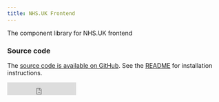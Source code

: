 ```yaml
---
title: NHS.UK Frontend
---
```


The component library for NHS.UK frontend

### Source code

The [source code is available on GitHub](https://github.com/nhsuk/frontend).
See the [README](https://github.com/nhsuk/frontend/blob/master/README.md) for installation instructions.

<iframe src="https://ghbtns.com/github-btn.html?user=nhsuk&repo=frontend&type=star&count=true&size=large" frameborder="0" scrolling="0" width="160px" height="30px"></iframe>
